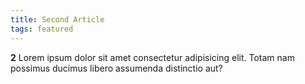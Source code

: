 ```yaml
---
title: Second Article
tags: featured
---
```


<p>
    <strong>2</strong>
    Lorem ipsum dolor sit amet consectetur adipisicing elit. Totam nam possimus ducimus libero assumenda distinctio
    aut?</p> 
